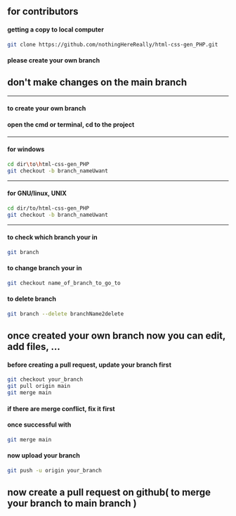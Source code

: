 for contributors
---

#### getting a copy to local computer
```bash
git clone https://github.com/nothingHereReally/html-css-gen_PHP.git
```


#### please create your own branch
## don't make changes on the main branch
---
#### to create your own branch
#### open the cmd or terminal, cd to the project
---
#### for windows
```bash
cd dir\to\html-css-gen_PHP
git checkout -b branch_nameUwant
```
---
#### for GNU/linux, UNIX
```bash
cd dir/to/html-css-gen_PHP
git checkout -b branch_nameUwant
```
---
#### to check which branch your in
```bash
git branch
```
#### to change branch your in
```bash
git checkout name_of_branch_to_go_to
```
#### to delete branch
```bash
git branch --delete branchName2delete
```
## once created your own branch now you can edit, add files, ...


#### before creating a pull request, update your branch first
```bash
git checkout your_branch
git pull origin main
git merge main
```
#### if there are merge conflict, fix it first
#### once successful with
```bash
git merge main
```
#### now upload your branch
```bash
git push -u origin your_branch
```
## now create a pull request on github( to merge your branch to main branch )
